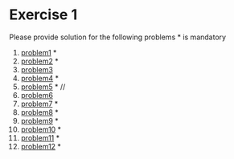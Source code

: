 # Exercise 1

Please provide solution for the following problems * is mandatory

1. [problem1](./problem1/README.md) *
2. [problem2](./problem2/README.md) *
3. [problem3](./problem3/README.md)
4. [problem4](./problem4/README.md) *
5. [problem5](./problem5/README.md) * //
6. [problem6](./problem6/README.md)
7. [problem7](./problem7/README.md) *
8. [problem8](./problem8/README.md) * 
9. [problem9](./problem9/README.md) *
10. [problem10](./problem10/README.md) * 
11. [problem11](./problem11/README.md) *
12. [problem12](./problem12/README.md) * 
